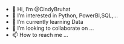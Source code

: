 - 👋 Hi, I’m @CindyBruhat
- 👀 I’m interested in Python, PowerBI,SQL,...
- 🌱 I’m currently learning Data
- 💞️ I’m looking to collaborate on ...
- 📫 How to reach me ...

<!---
CindyBruhat/CindyBruhat is a ✨ special ✨ repository because its `README.md` (this file) appears on your GitHub profile.
You can click the Preview link to take a look at your changes.
--->

